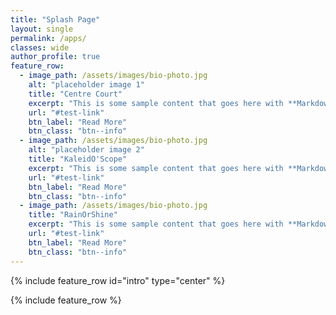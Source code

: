```yaml
---
title: "Splash Page"
layout: single
permalink: /apps/
classes: wide
author_profile: true
feature_row:
  - image_path: /assets/images/bio-photo.jpg
    alt: "placeholder image 1"
    title: "Centre Court"
    excerpt: "This is some sample content that goes here with **Markdown** formatting."
    url: "#test-link"
    btn_label: "Read More"
    btn_class: "btn--info"
  - image_path: /assets/images/bio-photo.jpg
    alt: "placeholder image 2"
    title: "KaleidO'Scope"
    excerpt: "This is some sample content that goes here with **Markdown** formatting."
    url: "#test-link"
    btn_label: "Read More"
    btn_class: "btn--info"
  - image_path: /assets/images/bio-photo.jpg
    title: "RainOrShine"
    excerpt: "This is some sample content that goes here with **Markdown** formatting."
    url: "#test-link"
    btn_label: "Read More"
    btn_class: "btn--info"
---
```


{% include feature_row id="intro" type="center" %}

{% include feature_row %}
